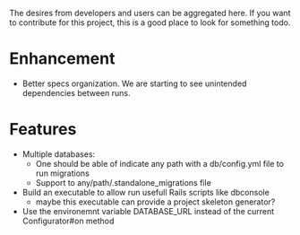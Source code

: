 The desires from developers and users can be aggregated here. If you want to
contribute for this project, this is a good place to look for something todo.

Enhancement
===========
 - Better specs organization. We are starting to see unintended dependencies
   between runs.

Features
========
* Multiple databases:
  - One should be able of indicate any path with a db/config.yml file to run
    migrations
  - Support to any/path/.standalone_migrations file
* Build an executable to allow run usefull Rails scripts like dbconsole
  - maybe this executable can provide a project skeleton generator?
* Use the environemnt variable DATABASE_URL instead of the current Configurator#on
  method
